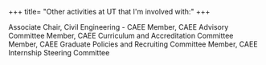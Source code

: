 +++
title= "Other activities at UT that I'm involved with:"
+++

Associate Chair, Civil Engineering - CAEE 
Member, CAEE Advisory Committee 
Member, CAEE Curriculum and Accreditation Committee 
Member, CAEE Graduate Policies and Recruiting Committee 
Member, CAEE Internship Steering Committee 